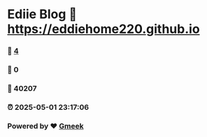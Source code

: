 # Ediie Blog :link: https://eddiehome220.github.io 
### :page_facing_up: [4](https://eddiehome220.github.io/tag.html) 
### :speech_balloon: 0 
### :hibiscus: 40207 
### :alarm_clock: 2025-05-01 23:17:06 
### Powered by :heart: [Gmeek](https://github.com/Meekdai/Gmeek)
